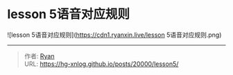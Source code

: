 # lesson 5语音对应规则





![lesson 5语音对应规则](https://cdn1.ryanxin.live/lesson 5语音对应规则.png)

---

> 作者: [Ryan](https://github.com/ryanxin7)  
> URL: https://hg-xnlog.github.io/posts/20000/lesson5/  

